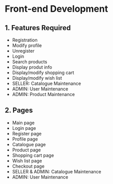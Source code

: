 # Front-end Development

## 1. Features Required

- Registration
- Modify profile
- Unregister
- Login
- Search products
- Display produt info
- Display/modify shopping cart
- Display/modify wish list
- SELLER: Catalogue Maintenance
- ADMIN: User Maintenance
- ADMIN: Product Maintenance

## 2. Pages

- Main page
- Login page
- Register page
- Profile page
- Catalogue page
- Product page
- Shopping cart page
- Wish list page
- Checkout page
- SELLER & ADMIN: Catalogue Maintenance
- ADMIN: User Maintenance
